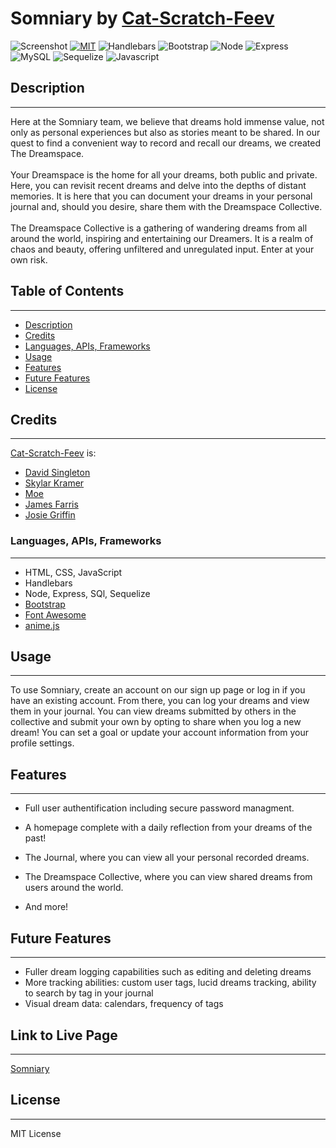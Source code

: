 # Somniary by [Cat-Scratch-Feev](https://github.com/Cat-Scratch-Feev)
![Screenshot](./public/images/landing.png)
[![MIT](https://img.shields.io/badge/MIT-License-green.svg)](https://opensource.org/licenses/MIT)
![Handlebars](https://img.shields.io/badge/Handlebars%20js-f0772b?style=for-the-badge&logo=handlebarsdotjs&logoColor=black)
![Bootstrap](https://img.shields.io/badge/Bootstrap-563D7C?style=for-the-badge&logo=bootstrap&logoColor=white)
![Node](https://img.shields.io/badge/Node%20js-339933?style=for-the-badge&logo=nodedotjs&logoColor=white)
![Express](https://img.shields.io/badge/Express%20js-000000?style=for-the-badge&logo=express&logoColor=white)
![MySQL](https://img.shields.io/badge/MySQL-005C84?style=for-the-badge&logo=mysql&logoColor=white)
![Sequelize](https://img.shields.io/badge/Sequelize-52B0E7?style=for-the-badge&logo=Sequelize&logoColor=white)
![Javascript](https://img.shields.io/badge/JavaScript-323330?style=for-the-badge&logo=javascript&logoColor=F7DF1E)

## Description
---
Here at the Somniary team, we believe that dreams hold immense value, not only as personal experiences but also as stories meant to be shared. In our quest to find a convenient way to record and recall our dreams, we created The Dreamspace.
<br>
<br>
Your Dreamspace is the home for all your dreams, both public and private. Here, you can revisit recent dreams and delve into the depths of distant memories. It is here that you can document your dreams in your personal journal and, should you desire, share them with the Dreamspace Collective.
<br>
<br>
The Dreamspace Collective is a gathering of wandering dreams from all around the world, inspiring and entertaining our Dreamers. It is a realm of chaos and beauty, offering unfiltered and unregulated input. Enter at your own risk.

## Table of Contents 
---
* [Description](#description)
* [Credits](#credits)
* [Languages, APIs, Frameworks](#languages-apis-frameworks)
* [Usage](#usage)
* [Features](#features)
* [Future Features](#future-features)
* [License](#license)

## Credits
---
[Cat-Scratch-Feev](https://github.com/Cat-Scratch-Feev) is:
- [David Singleton](https://github.com/dhs88103)
- [Skylar Kramer](https://github.com/XyrillaSC)
- [Moe](https://github.com/codere109)
- [James Farris](https://github.com/JamesxFarris)
- [Josie Griffin](https://github.com/josielynngriffin)


### Languages, APIs, Frameworks
---
- HTML, CSS, JavaScript
- Handlebars
- Node, Express, SQl, Sequelize
- [Bootstrap](https://getbootstrap.com/)
- [Font Awesome](https://fontawesome.com/)
- [anime.js](https://animejs.com/)

## Usage
---
To use Somniary, create an account on our sign up page or log in if you have an existing account. From there, you can log your dreams and view them in your journal. You can view dreams submitted by others in the collective and submit your own by opting to share when you log a new dream! You can set a goal or update your account information from your profile settings.

## Features
---
- Full user authentification including secure password managment.

- A homepage complete with a daily reflection from your dreams of the past!

- The Journal, where you can view all your personal recorded dreams.

- The Dreamspace Collective, where you can view shared dreams from users around the world.

- And more!

## Future Features
---
- Fuller dream logging capabilities such as editing and deleting dreams
- More tracking abilities: custom user tags, lucid dreams tracking, ability to search by tag in your journal
- Visual dream data: calendars, frequency of tags


## Link to Live Page
---
[Somniary](https://somniary-00225b8202c3.herokuapp.com/landing)
## License
---
 MIT License
